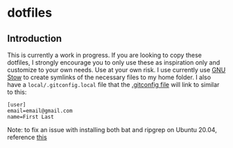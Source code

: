 # dotfiles

## Introduction

This is currently a work in progress. If you are looking to copy these dotfiles, I strongly encourage you to only use these as inspiration only and customize to your own needs. Use at your own risk. I use currently use [GNU Stow](https://www.gnu.org/software/stow/) to create symlinks of the necessary files to my home folder. I also have a `local/.gitconfig.local` file that the [.gitconfig file](git/.gitconfig) will link to similar to this:

```
[user]
email=email@gmail.com
name=First Last
```

Note: to fix an issue with installing both bat and ripgrep on Ubuntu 20.04, reference [this](https://bugs.launchpad.net/ubuntu/+source/rust-bat/+bug/1868517/comments/32)
